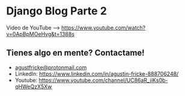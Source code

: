 # Django Blog Parte 2

Video de YouTube --> https://www.youtube.com/watch?v=0ApBpMOeHvg&t=1388s

## Tienes algo en mente? Contactame!

- agustfricke@protonmail.com
- LinkedIn: https://www.linkedin.com/in/agustin-fricke-888706248/
- Youtube: https://www.youtube.com/channel/UC86aR_jiKs0b-qHWeQzX5Xw
